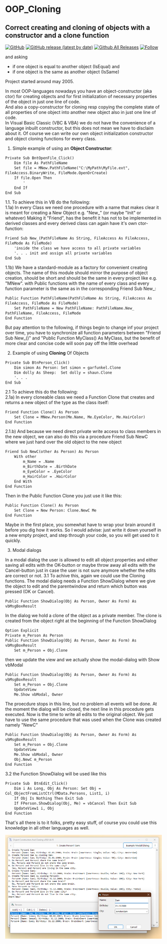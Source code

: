 # OOP_Cloning
## Correct creating and cloning of objects with a constructor and a clone function  

[![GitHub](https://img.shields.io/github/license/OlimilO1402/OOP_Cloning?style=plastic)](https://github.com/OlimilO1402/OOP_Cloning/blob/master/LICENSE) 
[![GitHub release (latest by date)](https://img.shields.io/github/v/release/OlimilO1402/OOP_Cloning?style=plastic)](https://github.com/OlimilO1402/OOP_Cloning/releases/latest)
[![Github All Releases](https://img.shields.io/github/downloads/OlimilO1402/OOP_Cloning/total.svg)](https://github.com/OlimilO1402/OOP_Cloning/releases/download/v2024.06.15/CtorCloning_v2024.06.15.zip)
[![Follow](https://img.shields.io/github/followers/OlimilO1402.svg?style=social&label=Follow&maxAge=2592000)](https://github.com/OlimilO1402/OOP_Cloning/watchers)  

and asking  
 * if one object is  equal   to another object (IsEqual) and  
 * if one object is the same as another object (IsSame)  
  
Project started around may 2005.  
  
In most OOP-languages nowadays you have an object-constructor (aka ctor) for creating objects and for first initialization of necessary properties of the object in just one line of code.  
And also a copy-constructor for cloning resp copying the complete state of all properties of one object into another new object also in just one line of code.  
In Visual Basic Classic (VBC & VBA) we do not have the convenience of a language inbuilt constructor, but this does not mean we have to disclaim about it. Of course we can write our own object initialization constructor and object cloning functions for every class.  
  
1. Simple example of using an **Object Constructor**:  
```vb6
Private Sub BntOpenFile_Click()
    Dim file As PathFileName
    Set file = MNew.PathFileName("C:\MyPath\MyFile.ext", FileAccess.BinaryWrite, FileMode.OpenOrCreate)  
    If file.Open Then
        '
    End If
End Sub
```  
  
1.1. To achieve this in VB do the following:  
1.1a) In every Class we need one procedure with a name that makes clear it is meant for creating a New Object e.g. "New_" (or maybe "Init" or whatever)
Making it "Friend", has the benefit it has not to be implemented in derived classes and every derived class can again have it's own ctor-function:  
```vb6  
Friend Sub New_(PathFileName As String, FileAccess As FileAccess, FileMode As FileMode)  
    'inside the class we have access to all private variables  
    '. . . init and assign all private variables  
End Sub  
```  
1.1b) We have a standard-module as a factory for convenient creating objects. The name of this module should mirror the purpose of object creation, should be short and should be the same in every project like e.g. "MNew".
      with Public functions with the name of every class and every function parameter is the same as in the corresponding Friend Sub New_:  
```vb6  
Public Function PathFileName(PathFileName As String, FileAccess As FileAccess, FileMode As FileMode)  
    Set PathFileName = New PathFileName: PathFileName.New_ PathFileName, FileAccess, FileMode  
End Function  
```  
But pay attention to the following, if things begin to change inf your project over time, you have to synchronize all function parameters between 
"Friend Sub New_(<all function parameters>)" and "Public Function MyClass(<all function parameters>) As MyClass, but the benefit of more clear and concise code will soon pay off the little overhead
  
2. Example of using **Cloning** Of Objects  
```vb6  
Private Sub BtnPerson_Click()  
    Dim simon As Person: Set simon = garfunkel.Clone  
    Dim dolly As Sheep:  Set dolly = shaun.Clone  
    '. . .  
End Sub  
```  
  
2.1 To achieve this do the following:  
2.1a) In every cloneable class we need a Function Clone that creates and returns a new object of the type as the class itself:  
```vb6  
Friend Function Clone() As Person
    Set Clone = MNew.Person(Me.Name, Me.EyeColor, Me.HairColor)
End Function
```  
  
2.1.b) And because we need direct private write access to class members in the new object, we can also do this via a procedure Friend Sub NewC where we just hand over the old object to the new object  
```vb6  
Friend Sub NewC(other As Person) As Person
    With other
        m_Name = .Name
        m_BirthDate = .BirthDate
        m_EyeColor = .EyeColor
        m_HairColor = .HairColor
    End With
End Function
```  
Then in the Public Function Clone you just use it like this:  
```vb6  
Public Function Clone() As Person  
    Set Clone = New Person: Clone.NewC Me
End Function  
```  
Maybe in the first place, you somewhat have to wrap your brain around it before you dig how it works. So I would advise: just write it down yourself in a new empty project, and step through your code, so you will get used to it quickly.  
  
3. Modal dialogs  
  
In a modal dialog the user is allowed to edit all object properties and either saving all edits with the OK-button or maybe throw away all edits with the Cancel-button just in case the user is not sure anymore whether the edits are correct or not.
3.1 To achive this, again we could use the Cloning functions. The modal dialog needs a Function ShowDialog where we give the object to edit and the parentwindow and return which button was pressed (OK or Cancel).  
```vb6  
Public Function ShowDialog(Obj As Person, Owner As Form) As vbMsgBoxResult  
```  
In the dialog we hold a clone of the object as a private member. The clone is created from the object right at the beginning of the Function ShowDialog
```vb6  
Option Explicit
Private m_Person As Person
Public Function ShowDialog(Obj As Person, Owner As Form) As vbMsgBoxResult  
    Set m_Person = Obj.Clone
```  
then we update the view and we actually show the modal-dialog with Show vbModal
```vb6  
Public Function ShowDialog(Obj As Person, Owner As Form) As vbMsgBoxResult  
    Set m_Person = Obj.Clone
    UpdateView
    Me.Show vbModal, Owner
```  
The proecdure stops in this line, but no problem all events will be done. At the moment the dialog will be closed, the next line in this procedure gets executed. Now is the time to write all edits to the original object.
We just have to use the same procedure that was used when the Clone was created namely "NewC"
```vb6  
Public Function ShowDialog(Obj As Person, Owner As Form) As vbMsgBoxResult  
    Set m_Person = Obj.Clone
    UpdateView
    Me.Show vbModal, Owner
    Obj.NewC m_Person
End Function
```  

3.2 the Function ShowDialog will be used like this  
```vb6  
Private Sub  BtnEdit_Click() 
    Dim i As Long, Obj As Person: Set Obj = Col_ObjectFromListCtrl(MData.Persons, List1, i)
    If Obj Is Nothing Then Exit Sub
    If FPerson.ShowDialog(Obj, Me) = vbCancel Then Exit Sub
    UpdateView1 i, Obj
End Function
```  
That's all there is to it folks, pretty easy stuff, of course you could use this knowledge in all other languages as well.  

![OOP_Cloning Image](Resources/PCloningIsEqualOrSame.png "OOP-Cloning Image")